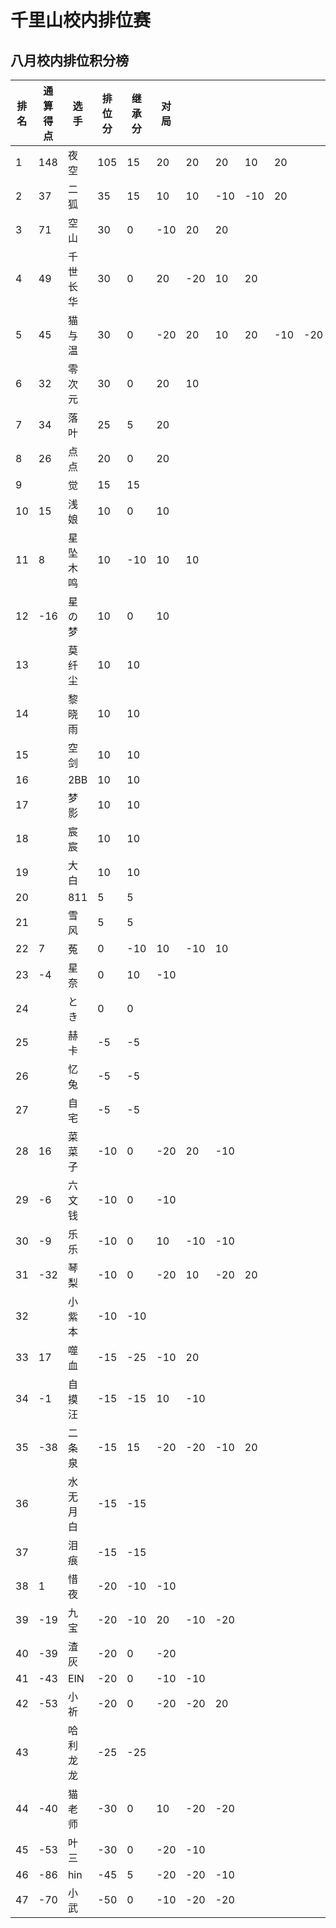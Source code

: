 # 千里山校内排位赛

## 八月校内排位积分榜

| 排名 | 通算得点   | 选手             | 排位分 | 继承分     | 对局  |    |    |    |    |    |    |    |    |    |    |
| ---- | ---------- | ---------------- | ------ | ---------- | -------- |-------- |-------- |-------- |-------- |-------- |-------- |-------- |-------- |-------- |-------- |
1|148|夜空|105|15|20|20|20|10|20||||||||||||||||||||||||||||||||
2|37|二狐|35|15|10|10|-10|-10|20||||||||||||||||||||||||||||||||
3|71|空山|30|0|-10|20|20||||||||||||||||||||||||||||||||||
4|49|千世长华|30|0|20|-20|10|20|||||||||||||||||||||||||||||||||
5|45|猫与温|30|0|-20|20|10|20|-10|-20|10|20|||||||||||||||||||||||||||||
6|32|零次元|30|0|20|10|||||||||||||||||||||||||||||||||||
7|34|落叶|25|5|20||||||||||||||||||||||||||||||||||||
8|26|点点|20|0|20||||||||||||||||||||||||||||||||||||
9||觉|15|15|||||||||||||||||||||||||||||||||||||
10|15|浅娘|10|0|10||||||||||||||||||||||||||||||||||||
11|8|星坠木鸣|10|-10|10|10|||||||||||||||||||||||||||||||||||
12|-16|星の梦|10|0|10||||||||||||||||||||||||||||||||||||
13||莫纤尘|10|10|||||||||||||||||||||||||||||||||||||
14||黎晓雨|10|10|||||||||||||||||||||||||||||||||||||
15||空剑|10|10|||||||||||||||||||||||||||||||||||||
16||2BB|10|10|||||||||||||||||||||||||||||||||||||
17||梦影|10|10|||||||||||||||||||||||||||||||||||||
18||宸宸|10|10|||||||||||||||||||||||||||||||||||||
19||大白|10|10|||||||||||||||||||||||||||||||||||||
20||811|5|5|||||||||||||||||||||||||||||||||||||
21||雪风|5|5|||||||||||||||||||||||||||||||||||||
22|7|菟|0|-10|10|-10|10||||||||||||||||||||||||||||||||||
23|-4|星奈|0|10|-10||||||||||||||||||||||||||||||||||||
24||とき|0|0|||||||||||||||||||||||||||||||||||||
25||赫卡|-5|-5|||||||||||||||||||||||||||||||||||||
26||忆兔|-5|-5|||||||||||||||||||||||||||||||||||||
27||自宅|-5|-5|||||||||||||||||||||||||||||||||||||
28|16|菜菜子|-10|0|-20|20|-10||||||||||||||||||||||||||||||||||
29|-6|六文钱|-10|0|-10||||||||||||||||||||||||||||||||||||
30|-9|乐乐|-10|0|10|-10|-10||||||||||||||||||||||||||||||||||
31|-32|琴梨|-10|0|-20|10|-20|20|||||||||||||||||||||||||||||||||
32||小紫本|-10|-10|||||||||||||||||||||||||||||||||||||
33|17|噬血|-15|-25|-10|20|||||||||||||||||||||||||||||||||||
34|-1|自摸汪|-15|-15|10|-10|||||||||||||||||||||||||||||||||||
35|-38|二条泉|-15|15|-20|-20|-10|20|||||||||||||||||||||||||||||||||
36||水无月白|-15|-15|||||||||||||||||||||||||||||||||||||
37||泪痕|-15|-15|||||||||||||||||||||||||||||||||||||
38|1|惜夜|-20|-10|-10||||||||||||||||||||||||||||||||||||
39|-19|九宝|-20|-10|20|-10|-20||||||||||||||||||||||||||||||||||
40|-39|渣灰|-20|0|-20||||||||||||||||||||||||||||||||||||
41|-43|EIN|-20|0|-10|-10|||||||||||||||||||||||||||||||||||
42|-53|小祈|-20|0|-20|-20|20||||||||||||||||||||||||||||||||||
43||哈利龙龙|-25|-25|||||||||||||||||||||||||||||||||||||
44|-40|猫老师|-30|0|10|-20|-20||||||||||||||||||||||||||||||||||
45|-53|叶三|-30|0|-20|-10|||||||||||||||||||||||||||||||||||
46|-86|hin|-45|5|-20|-20|-10||||||||||||||||||||||||||||||||||
47|-70|小武|-50|0|-10|-20|-20||||||||||||||||||||||||||||||||||
